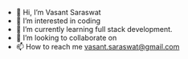 - 👋 Hi, I’m Vasant Saraswat
- 👀 I’m interested in coding
- 🌱 I’m currently learning full stack development.
- 💞️ I’m looking to collaborate on 
- 📫 How to reach me vasant.saraswat@gmail.com 

<!---
Vasant11-97/Vasant11-97 is a ✨ special ✨ repository because its `README.md` (this file) appears on your GitHub profile.
You can click the Preview link to take a look at your changes.
--->
